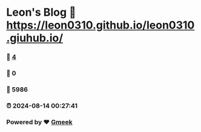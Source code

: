 # Leon's Blog :link: https://leon0310.github.io/leon0310.giuhub.io/ 
### :page_facing_up: [4](https://leon0310.github.io/leon0310.giuhub.io//tag.html) 
### :speech_balloon: 0 
### :hibiscus: 5986 
### :alarm_clock: 2024-08-14 00:27:41 
### Powered by :heart: [Gmeek](https://github.com/Meekdai/Gmeek)
